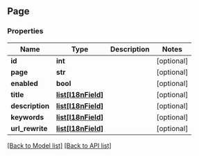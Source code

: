 ## Page

### Properties
Name | Type | Description | Notes
------------ | ------------- | ------------- | -------------
**id** | **int** |  | [optional] 
**page** | **str** |  | [optional] 
**enabled** | **bool** |  | [optional] 
**title** | [**list[I18nField]**](#I18nField) |  | [optional] 
**description** | [**list[I18nField]**](#I18nField) |  | [optional] 
**keywords** | [**list[I18nField]**](#I18nField) |  | [optional] 
**url_rewrite** | [**list[I18nField]**](#I18nField) |  | [optional] 

[[Back to Model list]](#documentation-for-models) [[Back to API list]](#documentation-for-api-endpoints)


